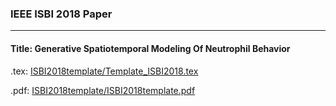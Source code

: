 ### IEEE ISBI 2018 Paper
---
#### Title: 	Generative Spatiotemporal Modeling Of Neutrophil Behavior

.tex: 	[ISBI2018template/Template_ISBI2018.tex](https://github.com/quinngroup/neutrophil-isbi2018/blob/master/ISBI2018template/Template_ISBI2018.tex)

.pdf:  [ISBI2018template/ISBI2018template.pdf](https://github.com/quinngroup/neutrophil-isbi2018/blob/master/ISBI2018template/ISBI2018template.pdf)
 

